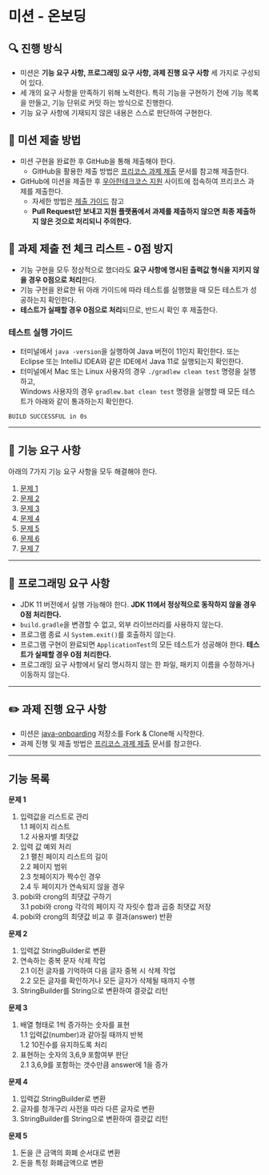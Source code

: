 # 미션 - 온보딩

## 🔍 진행 방식

- 미션은 **기능 요구 사항, 프로그래밍 요구 사항, 과제 진행 요구 사항** 세 가지로 구성되어 있다.
- 세 개의 요구 사항을 만족하기 위해 노력한다. 특히 기능을 구현하기 전에 기능 목록을 만들고, 기능 단위로 커밋 하는 방식으로 진행한다.
- 기능 요구 사항에 기재되지 않은 내용은 스스로 판단하여 구현한다.

## 📮 미션 제출 방법

- 미션 구현을 완료한 후 GitHub을 통해 제출해야 한다.
    - GitHub을 활용한 제출 방법은 [프리코스 과제 제출](https://github.com/woowacourse/woowacourse-docs/tree/master/precourse) 문서를 참고해
      제출한다.
- GitHub에 미션을 제출한 후 [우아한테크코스 지원](https://apply.techcourse.co.kr) 사이트에 접속하여 프리코스 과제를 제출한다.
    - 자세한 방법은 [제출 가이드](https://github.com/woowacourse/woowacourse-docs/tree/master/precourse#제출-가이드) 참고
    - **Pull Request만 보내고 지원 플랫폼에서 과제를 제출하지 않으면 최종 제출하지 않은 것으로 처리되니 주의한다.**

## 🚨 과제 제출 전 체크 리스트 - 0점 방지

- 기능 구현을 모두 정상적으로 했더라도 **요구 사항에 명시된 출력값 형식을 지키지 않을 경우 0점으로 처리**한다.
- 기능 구현을 완료한 뒤 아래 가이드에 따라 테스트를 실행했을 때 모든 테스트가 성공하는지 확인한다.
- **테스트가 실패할 경우 0점으로 처리**되므로, 반드시 확인 후 제출한다.

### 테스트 실행 가이드

- 터미널에서 `java -version`을 실행하여 Java 버전이 11인지 확인한다. 또는 Eclipse 또는 IntelliJ IDEA와 같은 IDE에서 Java 11로 실행되는지 확인한다.
- 터미널에서 Mac 또는 Linux 사용자의 경우 `./gradlew clean test` 명령을 실행하고,   
  Windows 사용자의 경우  `gradlew.bat clean test` 명령을 실행할 때 모든 테스트가 아래와 같이 통과하는지 확인한다.

```
BUILD SUCCESSFUL in 0s
```

---

## 🚀 기능 요구 사항
아래의 7가지 기능 요구 사항을 모두 해결해야 한다.

1. [문제 1](./docs/PROBLEM1.md)
2. [문제 2](./docs/PROBLEM2.md)
3. [문제 3](./docs/PROBLEM3.md)
4. [문제 4](./docs/PROBLEM4.md)
5. [문제 5](./docs/PROBLEM5.md)
6. [문제 6](./docs/PROBLEM6.md)
7. [문제 7](./docs/PROBLEM7.md)

---

## 🎯 프로그래밍 요구 사항

- JDK 11 버전에서 실행 가능해야 한다. **JDK 11에서 정상적으로 동작하지 않을 경우 0점 처리한다.**
- `build.gradle`을 변경할 수 없고, 외부 라이브러리를 사용하지 않는다.
- 프로그램 종료 시 `System.exit()`를 호출하지 않는다.
- 프로그램 구현이 완료되면 `ApplicationTest`의 모든 테스트가 성공해야 한다. **테스트가 실패할 경우 0점 처리한다.**
- 프로그래밍 요구 사항에서 달리 명시하지 않는 한 파일, 패키지 이름을 수정하거나 이동하지 않는다.

---

## ✏️ 과제 진행 요구 사항

- 미션은 [java-onboarding](https://github.com/woowacourse-precourse/java-onboarding) 저장소를 Fork & Clone해 시작한다.
- 과제 진행 및 제출 방법은 [프리코스 과제 제출](https://github.com/woowacourse/woowacourse-docs/tree/master/precourse) 문서를 참고한다.

---

##	기능 목록
**문제 1**  
1. 입력값을 리스트로 관리  
  1.1 페이지 리스트  
  1.2 사용자별 최댓값   
2. 입력 값 예외 처리  
  2.1 펼친 페이지 리스트의 길이  
  2.2 페이지 범위  
  2.3 첫페이지가 짝수인 경우  
  2.4 두 페이지가 연속되지 않을 경우  
3. pobi와 crong의 최댓값 구하기  
  3.1 pobi와 crong 각각의 페이지 각 자릿수 합과 곱중 최댓값 저장  
4. pobi와 crong의 최댓값 비교 후 결과(answer) 반환   
   
**문제 2**  
1. 입력값 StringBuilder로 변환  
2. 연속하는 중복 문자 삭제 작업  
  2.1 이전 글자를 기억하여 다음 글자 중복 시 삭제 작업  
  2.2 모든 글자를 확인하거나 모든 글자가 삭제될 때까지 수행  
3. StringBuilder를 String으로 변환하여 결괏값 리턴  

**문제 3**  
1. 배열 형태로 1씩 증가하는 숫자를 표현   
  1.1 입력값(number)과 같아질 때까지 반복  
  1.2 10진수를 유지하도록 처리  
2. 표현하는 숫자의 3,6,9 포함여부 판단  
  2.1 3,6,9를 포함하는 갯수만큼 answer에 1을 증가  
    
**문제 4**  
1. 입력값 StringBuilder로 변환  
2. 글자를 청개구리 사전을 따라 다른 글자로 변환  
3. StringBuilder를 String으로 변환하여 결괏값 리턴  
      
  
**문제 5**  
1. 돈을 큰 금액의 화폐 순서대로 변환  
2. 돈을 특정 화폐금액으로 변환  